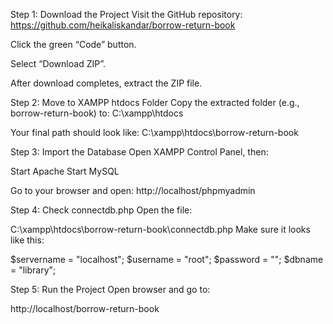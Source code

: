 Step 1: Download the Project
Visit the GitHub repository:
https://github.com/heikaliskandar/borrow-return-book

Click the green “Code” button.

Select “Download ZIP”.

After download completes, extract the ZIP file.

Step 2: Move to XAMPP htdocs Folder
Copy the extracted folder (e.g., borrow-return-book) to:
C:\xampp\htdocs

Your final path should look like:
C:\xampp\htdocs\borrow-return-book

Step 3: Import the Database
Open XAMPP Control Panel, then:

Start Apache
Start MySQL

Go to your browser and open:
http://localhost/phpmyadmin


Step 4: Check connectdb.php
Open the file:

C:\xampp\htdocs\borrow-return-book\connectdb.php
Make sure it looks like this:


$servername = "localhost";
$username = "root";
$password = "";
$dbname = "library";

Step 5: Run the Project
Open browser and go to:

http://localhost/borrow-return-book
